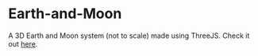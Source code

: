 # Earth-and-Moon
A 3D Earth and Moon system (not to scale) made using ThreeJS. Check it out <a href="https://pratikgarai.github.io/Earth-and-Moon/">here</a>.
